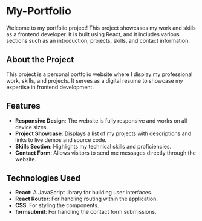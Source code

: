 # My-Portfolio

Welcome to my portfolio project! This project showcases my work and skills as a frontend developer. It is built using React, and it includes various sections such as an introduction, projects, skills, and contact information.

## About the Project

This project is a personal portfolio website where I display my professional work, skills, and projects. It serves as a digital resume to showcase my expertise in frontend development.

## Features

- **Responsive Design**: The website is fully responsive and works on all device sizes.
- **Project Showcase**: Displays a list of my projects with descriptions and links to live demos and source code.
- **Skills Section**: Highlights my technical skills and proficiencies.
- **Contact Form**: Allows visitors to send me messages directly through the website.

## Technologies Used

- **React**: A JavaScript library for building user interfaces.
- **React Router**: For handling routing within the application.
- **CSS**: For styling the components.
- **formsubmit**: For handling the contact form submissions.
